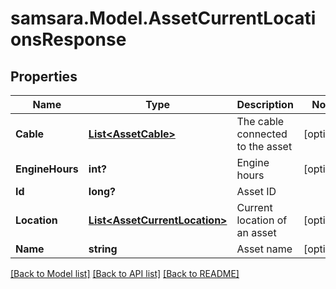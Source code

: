 # samsara.Model.AssetCurrentLocationsResponse
## Properties

Name | Type | Description | Notes
------------ | ------------- | ------------- | -------------
**Cable** | [**List&lt;AssetCable&gt;**](AssetCable.md) | The cable connected to the asset | [optional] 
**EngineHours** | **int?** | Engine hours | [optional] 
**Id** | **long?** | Asset ID | 
**Location** | [**List&lt;AssetCurrentLocation&gt;**](AssetCurrentLocation.md) | Current location of an asset | [optional] 
**Name** | **string** | Asset name | [optional] 

[[Back to Model list]](../README.md#documentation-for-models) [[Back to API list]](../README.md#documentation-for-api-endpoints) [[Back to README]](../README.md)


